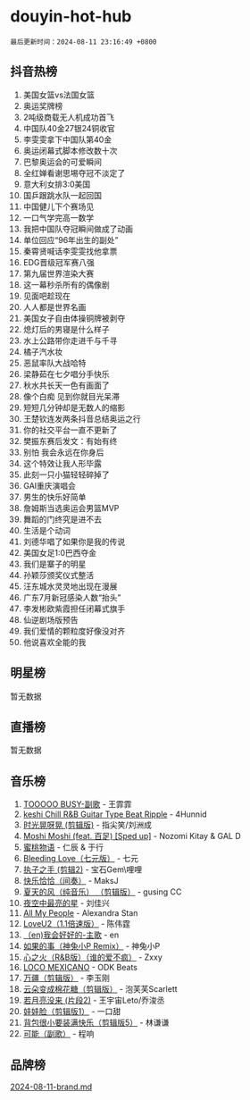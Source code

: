 # douyin-hot-hub

`最后更新时间：2024-08-11 23:16:49 +0800`

## 抖音热榜

1. 美国女篮vs法国女篮
1. 奥运奖牌榜
1. 2吨级商载无人机成功首飞
1. 中国队40金27银24铜收官
1. 李雯雯拿下中国队第40金
1. 奥运闭幕式脚本修改数十次
1. 巴黎奥运会的可爱瞬间
1. 全红婵看谢思埸夺冠不淡定了
1. 意大利女排3:0美国
1. 国乒跟跳水队一起回国
1. 中国健儿下个赛场见
1. 一口气学完高一数学
1. 我把中国队夺冠瞬间做成了动画
1. 单位回应“96年出生的副处”
1. 秦霄贤喊话李雯雯找他拿票
1. EDG晋级冠军赛八强
1. 第九届世界渲染大赛
1. 这一幕秒杀所有的偶像剧
1. 见面吧趁现在
1. 人人都是世界名画
1. 美国女子自由体操铜牌被剥夺
1. 熄灯后的男寝是什么样子
1. 水上公路带你走进千与千寻
1. 橘子汽水妆
1. 恶鼠率队大战哈特
1. 梁静茹在七夕唱分手快乐
1. 秋水共长天一色有画面了
1. 像个白痴 见到你就目光呆滞
1. 短短几分钟却是无数人的缩影
1. 王楚钦连发两条抖音总结奥运之行
1. 你的社交平台一直不更新了
1. 樊振东赛后发文：有始有终
1. 别怕 我会永远在你身后
1. 这个特效让我人形毕露
1. 此刻一只小猫轻轻碎掉了
1. GAI重庆演唱会
1. 男生的快乐好简单
1. 詹姆斯当选奥运会男篮MVP
1. 舞蹈的门终究是进不去
1. 生活是个动词
1. 刘德华唱了如果你是我的传说
1. 美国女足1:0巴西夺金
1. 我们是寨子的明星
1. 孙颖莎颁奖仪式整活
1. 汪东城水灵灵地出现在漫展
1. 广东7月新冠感染人数“抬头”
1. 李发彬欧紫霞担任闭幕式旗手
1. 仙逆剧场版预告
1. 我们爱情的颗粒度好像没对齐
1. 他说喜欢全能的我

## 明星榜

暂无数据

## 直播榜

暂无数据

## 音乐榜

1. [TOOOOO BUSY-副歌](https://sf5-hl-cdn-tos.douyinstatic.com/obj/tos-cn-ve-2774/o0fmjGZetNDjSM5EimFs2QlzBg30YgByJMRQrC) - 王霏霏
1. [keshi Chill R&B Guitar Type Beat Ripple](https://sf5-hl-cdn-tos.douyinstatic.com/obj/tos-cn-ve-2774/okQIfmitAB3HpgZQo0YCEFEACcDhQngn0fkFIC) - 4Hunnid
1. [时光晃呀晃 (剪辑版)](https://sf5-hl-cdn-tos.douyinstatic.com/obj/tos-cn-ve-2774/o8ACeQem3gwI1x3GIYGAfKG0LJebKFRJDwRwyW) - 指尖笑/刘洲成
1. [Moshi Moshi (feat. 百足) [Sped up]](https://sf5-hl-cdn-tos.douyinstatic.com/obj/tos-cn-ve-2774/ocCPFQcXJLeroaIdQLIGAoeeYM3OAUYGDguHXz) - Nozomi Kitay & GAL D
1. [蜜桃物语](https://sf3-cdn-tos.douyinstatic.com/obj/tos-cn-ve-2774/oIhOSCZtIACtYU4XQkngiW9kCBfVD1Fz9IYeqL) - 仁辰 & 于行
1. [Bleeding Love（七元版）](https://sf3-cdn-tos.douyinstatic.com/obj/tos-cn-ve-2774/oEgC9eZFHQ1MfSRnrfkzFp8AayDWqAQMABBgUs) - 七元
1. [执子之手 (剪辑2)](https://sf5-hl-cdn-tos.douyinstatic.com/obj/tos-cn-ve-2774/oUoZLQjCc31XzqsBnBQUNgeKtYPBcgbFDwtfcu) - 宝石Gem\哩哩
1. [快乐恰恰（间奏）](https://sf5-hl-cdn-tos.douyinstatic.com/obj/tos-cn-ve-2774/oMesum3HvWQXJxuMFeVYzf54o2QzH5aEBPOCAn) - MaksJ
1. [夏天的风（纯音乐） （剪辑版）](https://sf5-hl-cdn-tos.douyinstatic.com/obj/tos-cn-ve-2774/oUzLjBZZFQAoNRmGokEeD5zfQCObp6UeFAnTa6) - gusing CC
1. [夜空中最亮的星](https://sf5-hl-cdn-tos.douyinstatic.com/obj/tos-cn-ve-2774/o4IfgGwqqnFeXEMGaS8JBzJAdayAaCeoxqbjCD) - 刘佳兴
1. [All My People](https://sf5-hl-cdn-tos.douyinstatic.com/obj/tos-cn-ve-2774/c7773e6b7c3f4bd9b26cd85b0cfa4eff) - Alexandra Stan
1. [LoveU2（1.1倍速版）](https://sf5-hl-cdn-tos.douyinstatic.com/obj/tos-cn-ve-2774/oQMeDffLaEmgMwgCOEMAFCI6INzoFPgWdD0rsa) - 陈伟霆
1. [（en)我会好好的-主歌](https://sf3-cdn-tos.douyinstatic.com/obj/tos-cn-ve-2774/oUrYpIdrvCbA8m8yAZjbMWjUkL6tiinWMkBTs) - en
1. [如果的事（神兔小P Remix）](https://sf3-cdn-tos.douyinstatic.com/obj/tos-cn-ve-2774/okHtAffz3g4ZB0BMQn9iC9BC6AciI3xCmgQTqt) - 神兔小P
1. [心之火（R&B版）（谁的爱不疯）](https://sf5-hl-cdn-tos.douyinstatic.com/obj/tos-cn-ve-2774/okemkEDaIBBE3OosftCgMxlFkLQZRw37t36ZQv) - Zxxy
1. [LOCO MEXICANO](https://sf3-cdn-tos.douyinstatic.com/obj/tos-cn-ve-2774/owxVoxJorA4ILBfsMAjU6t7O1xW9w0tS7EYzh6) - ODK Beats
1. [万疆（剪辑版）](https://sf5-hl-cdn-tos.douyinstatic.com/obj/tos-cn-ve-2774/ooG7oVgFlDTelKCjCsTTobQvbdtj1BBQXnfZd8) - 李玉刚
1. [云朵变成棉花糖（剪辑版）](https://sf5-hl-cdn-tos.douyinstatic.com/obj/tos-cn-ve-2774/o8LC84GQLALFfXeyJmh8KE61byVQYMMeAZLfEI) - 泡芙芙Scarlett
1. [若月亮没来 (片段2)](https://sf3-cdn-tos.douyinstatic.com/obj/tos-cn-ve-2774/ocQavLLjkCOeDxGyYeIMGgNAIwJ0QXE1Ve3Fzv) - 王宇宙Leto/乔浚丞
1. [娃娃脸（剪辑版1）](https://sf5-hl-cdn-tos.douyinstatic.com/obj/tos-cn-ve-2774/oIimSCgQoNUePTAZ1Ba7TeADY4KetGYsVFeaaB) - 一口甜
1. [背包很小要装满快乐（剪辑版5）](https://sf5-hl-cdn-tos.douyinstatic.com/obj/tos-cn-ve-2774/oUqSJIiBjw2pxsBAiQRmkbZGJrlGCMBPpIW90) - 林谦谦
1. [可能（副歌）](https://sf3-cdn-tos.douyinstatic.com/obj/tos-cn-ve-2774/cde1731888894259b333569393c2fb51) - 程响

## 品牌榜

[2024-08-11-brand.md](2024-08-11-brand.md)
